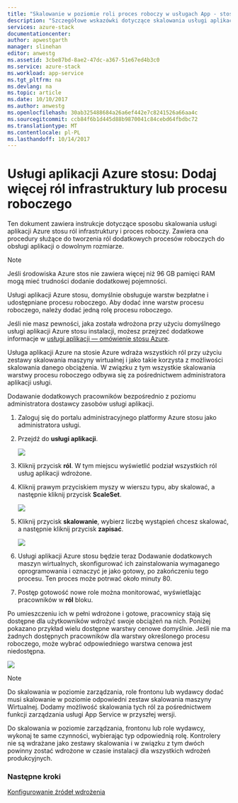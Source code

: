 ```yaml
---
title: "Skalowanie w poziomie roli proces roboczy w usługach App - stosu Azure | Dokumentacja firmy Microsoft"
description: "Szczegółowe wskazówki dotyczące skalowania usługi aplikacji Azure stosu"
services: azure-stack
documentationcenter: 
author: apwestgarth
manager: slinehan
editor: anwestg
ms.assetid: 3cbe87bd-8ae2-47dc-a367-51e67ed4b3c0
ms.service: azure-stack
ms.workload: app-service
ms.tgt_pltfrm: na
ms.devlang: na
ms.topic: article
ms.date: 10/10/2017
ms.author: anwestg
ms.openlocfilehash: 30ab325488684a26a6ef442e7c8241526a66aa4c
ms.sourcegitcommit: ccb84f6b1d445d88b9870041c84cebd64fbdbc72
ms.translationtype: MT
ms.contentlocale: pl-PL
ms.lasthandoff: 10/14/2017
---
```

# <a name="app-service-on-azure-stack-add-more-infrastructure-or-worker-roles"></a>Usługi aplikacji Azure stosu: Dodaj więcej ról infrastruktury lub procesu roboczego

Ten dokument zawiera instrukcje dotyczące sposobu skalowania usługi aplikacji Azure stosu ról infrastruktury i proces roboczy. Zawiera ona procedury służące do tworzenia ról dodatkowych procesów roboczych do obsługi aplikacji o dowolnym rozmiarze.

> [!NOTE]
> Jeśli środowiska Azure stos nie zawiera więcej niż 96 GB pamięci RAM mogą mieć trudności dodanie dodatkowej pojemności.

Usługi aplikacji Azure stosu, domyślnie obsługuje warstw bezpłatne i udostępniane procesu roboczego. Aby dodać inne warstw procesu roboczego, należy dodać jedną rolę procesu roboczego.

Jeśli nie masz pewności, jaka została wdrożona przy użyciu domyślnego usługi aplikacji Azure stosu instalacji, możesz przejrzeć dodatkowe informacje w [usługi aplikacji — omówienie stosu Azure](azure-stack-app-service-overview.md).

Usługa aplikacji Azure na stosie Azure wdraża wszystkich ról przy użyciu zestawy skalowania maszyny wirtualnej i jako takie korzysta z możliwości skalowania danego obciążenia. W związku z tym wszystkie skalowania warstwy procesu roboczego odbywa się za pośrednictwem administratora aplikacji usługi.

Dodawanie dodatkowych pracowników bezpośrednio z poziomu administratora dostawcy zasobów usługi aplikacji.

1. Zaloguj się do portalu administracyjnego platformy Azure stosu jako administratora usługi.

2. Przejdź do **usługi aplikacji**.

    ![](media/azure-stack-app-service-add-worker-roles/image01.png)
  
3. Kliknij przycisk **ról**. W tym miejscu wyświetlić podział wszystkich ról usług aplikacji wdrożone.

4. Kliknij prawym przyciskiem myszy w wierszu typu, aby skalować, a następnie kliknij przycisk **ScaleSet**.

    ![](media/azure-stack-app-service-add-worker-roles/image02.png)
  
5. Kliknij przycisk **skalowanie**, wybierz liczbę wystąpień chcesz skalować, a następnie kliknij przycisk **zapisać**.
    
    ![](media/azure-stack-app-service-add-worker-roles/image03.png)

6. Usługi aplikacji Azure stosu będzie teraz Dodawanie dodatkowych maszyn wirtualnych, skonfigurować ich zainstalowania wymaganego oprogramowania i oznaczyć je jako gotowy, po zakończeniu tego procesu. Ten proces może potrwać około minuty 80.

7. Postęp gotowość nowe role można monitorować, wyświetlając pracowników w **ról** bloku.

Po umieszczeniu ich w pełni wdrożone i gotowe, pracownicy stają się dostępne dla użytkowników wdrożyć swoje obciążeń na nich. Poniżej pokazano przykład wielu dostępne warstwy cenowe domyślnie. Jeśli nie ma żadnych dostępnych pracowników dla warstwy określonego procesu roboczego, może wybrać odpowiedniego warstwa cenowa jest niedostępna.

![](media/azure-stack-app-service-add-worker-roles/image04.png)

>[!NOTE]
> Do skalowania w poziomie zarządzania, role frontonu lub wydawcy dodać musi skalowanie w poziomie odpowiedni zestaw skalowania maszyny Wirtualnej. Dodamy możliwość skalowania tych ról za pośrednictwem funkcji zarządzania usługi App Service w przyszłej wersji.

Do skalowania w poziomie zarządzania, frontonu lub role wydawcy, wykonaj te same czynności, wybierając typ odpowiednią rolę. Kontrolery nie są wdrażane jako zestawy skalowania i w związku z tym dwóch powinny zostać wdrożone w czasie instalacji dla wszystkich wdrożeń produkcyjnych.

### <a name="next-steps"></a>Następne kroki

[Konfigurowanie źródeł wdrożenia](azure-stack-app-service-configure-deployment-sources.md)
